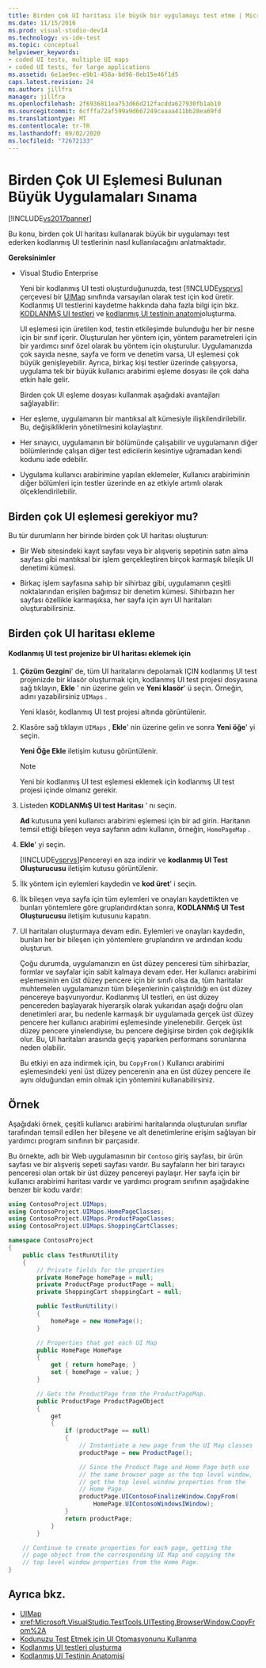 ```yaml
---
title: Birden çok UI haritası ile büyük bir uygulamayı test etme | Microsoft Docs
ms.date: 11/15/2016
ms.prod: visual-studio-dev14
ms.technology: vs-ide-test
ms.topic: conceptual
helpviewer_keywords:
- coded UI tests, multiple UI maps
- coded UI tests, for large applications
ms.assetid: 6e1ae9ec-e9b1-458a-bd96-0eb15e46f1d5
caps.latest.revision: 24
ms.author: jillfra
manager: jillfra
ms.openlocfilehash: 2f6936811ea753d66d212facdda627930fb1ab10
ms.sourcegitcommit: 6cfffa72af599a9d667249caaaa411bb28ea69fd
ms.translationtype: MT
ms.contentlocale: tr-TR
ms.lasthandoff: 09/02/2020
ms.locfileid: "72672133"
---
```

# <a name="testing-a-large-application-with-multiple-ui-maps"></a>Birden Çok UI Eşlemesi Bulunan Büyük Uygulamaları Sınama
[!INCLUDE[vs2017banner](../includes/vs2017banner.md)]

Bu konu, birden çok UI haritası kullanarak büyük bir uygulamayı test ederken kodlanmış UI testlerinin nasıl kullanılacağını anlatmaktadır.

 **Gereksinimler**

- Visual Studio Enterprise

  Yeni bir kodlanmış UI testi oluşturduğunuzda, test [!INCLUDE[vsprvs](../includes/vsprvs-md.md)] çerçevesi bir [UIMap](/previous-versions/dd580454(v=vs.140)) sınıfında varsayılan olarak test için kod üretir. Kodlanmış UI testlerini kaydetme hakkında daha fazla bilgi için bkz. [KODLANMıŞ UI testleri](../test/use-ui-automation-to-test-your-code.md#VerifyingCodeUsingCUITCreate) ve [kodlanmış UI testinin anatomi](../test/anatomy-of-a-coded-ui-test.md)oluşturma.

  UI eşlemesi için üretilen kod, testin etkileşimde bulunduğu her bir nesne için bir sınıf içerir. Oluşturulan her yöntem için, yöntem parametreleri için bir yardımcı sınıf özel olarak bu yöntem için oluşturulur. Uygulamanızda çok sayıda nesne, sayfa ve form ve denetim varsa, UI eşlemesi çok büyük genişleyebilir. Ayrıca, birkaç kişi testler üzerinde çalışıyorsa, uygulama tek bir büyük kullanıcı arabirimi eşleme dosyası ile çok daha etkin hale gelir.

  Birden çok UI eşleme dosyası kullanmak aşağıdaki avantajları sağlayabilir:

- Her eşleme, uygulamanın bir mantıksal alt kümesiyle ilişkilendirilebilir. Bu, değişikliklerin yönetilmesini kolaylaştırır.

- Her sınayıcı, uygulamanın bir bölümünde çalışabilir ve uygulamanın diğer bölümlerinde çalışan diğer test edicilerin kesintiye uğramadan kendi kodunu iade edebilir.

- Uygulama kullanıcı arabirimine yapılan eklemeler, Kullanıcı arabiriminin diğer bölümleri için testler üzerinde en az etkiyle artımlı olarak ölçeklendirilebilir.

## <a name="do-you-need-multiple-ui-maps"></a>Birden çok UI eşlemesi gerekiyor mu?
 Bu tür durumların her birinde birden çok UI haritası oluşturun:

- Bir Web sitesindeki kayıt sayfası veya bir alışveriş sepetinin satın alma sayfası gibi mantıksal bir işlem gerçekleştiren birçok karmaşık bileşik UI denetimi kümesi.

- Birkaç işlem sayfasına sahip bir sihirbaz gibi, uygulamanın çeşitli noktalarından erişilen bağımsız bir denetim kümesi. Sihirbazın her sayfası özellikle karmaşıksa, her sayfa için ayrı UI haritaları oluşturabilirsiniz.

## <a name="adding-multiple-ui-maps"></a>Birden çok UI haritası ekleme

#### <a name="to-add-a-ui-map-to-your-coded-ui-test-project"></a>Kodlanmış UI test projenize bir UI haritası eklemek için

1. **Çözüm Gezgini**' de, tüm UI haritalarını depolamak IÇIN kodlanmış UI test projenizde bir klasör oluşturmak için, kodlanmış UI test projesi dosyasına sağ tıklayın, **Ekle** ' nin üzerine gelin ve **Yeni klasör**' ü seçin. Örneğin, adını yazabilirsiniz `UIMaps` .

    Yeni klasör, kodlanmış UI test projesi altında görüntülenir.

2. Klasöre sağ tıklayın `UIMaps` , **Ekle**' nin üzerine gelin ve sonra **Yeni öğe**' yi seçin.

    **Yeni Öğe Ekle** iletişim kutusu görüntülenir.

   > [!NOTE]
   > Yeni bir kodlanmış UI test eşlemesi eklemek için kodlanmış UI test projesi içinde olmanız gerekir.

3. Listeden **KODLANMıŞ UI test Haritası** ' nı seçin.

    **Ad** kutusuna yeni kullanıcı arabirimi eşlemesi için bir ad girin. Haritanın temsil ettiği bileşen veya sayfanın adını kullanın, örneğin, `HomePageMap` .

4. **Ekle**' yi seçin.

    [!INCLUDE[vsprvs](../includes/vsprvs-md.md)]Pencereyi en aza indirir ve **kodlanmış UI Test Oluşturucusu** iletişim kutusu görüntülenir.

5. İlk yöntem için eylemleri kaydedin ve **kod üret**' i seçin.

6. İlk bileşen veya sayfa için tüm eylemleri ve onayları kaydettikten ve bunları yöntemlere göre gruplandırdıktan sonra, **KODLANMıŞ UI Test Oluşturucusu** iletişim kutusunu kapatın.

7. UI haritaları oluşturmaya devam edin. Eylemleri ve onayları kaydedin, bunları her bir bileşen için yöntemlere gruplandırın ve ardından kodu oluşturun.

   Çoğu durumda, uygulamanızın en üst düzey penceresi tüm sihirbazlar, formlar ve sayfalar için sabit kalmaya devam eder. Her kullanıcı arabirimi eşlemesinin en üst düzey pencere için bir sınıfı olsa da, tüm haritalar muhtemelen uygulamanızın tüm bileşenlerinin çalıştırıldığı en üst düzey pencereye başvurıyordur. Kodlanmış UI testleri, en üst düzey pencereden başlayarak hiyerarşik olarak yukarıdan aşağı doğru olan denetimleri arar, bu nedenle karmaşık bir uygulamada gerçek üst düzey pencere her kullanıcı arabirimi eşlemesinde yinelenebilir. Gerçek üst düzey pencere yinelendiyse, bu pencere değişirse birden çok değişiklik olur. Bu, UI haritaları arasında geçiş yaparken performans sorunlarına neden olabilir.

   Bu etkiyi en aza indirmek için, bu `CopyFrom()` Kullanıcı arabirimi eşlemesindeki yeni üst düzey pencerenin ana en üst düzey pencere ile aynı olduğundan emin olmak için yöntemini kullanabilirsiniz.

## <a name="example"></a>Örnek
 Aşağıdaki örnek, çeşitli kullanıcı arabirimi haritalarında oluşturulan sınıflar tarafından temsil edilen her bileşene ve alt denetimlerine erişim sağlayan bir yardımcı program sınıfının bir parçasıdır.

 Bu örnekte, adlı bir Web uygulamasının bir `Contoso` giriş sayfası, bir ürün sayfası ve bir alışveriş sepeti sayfası vardır. Bu sayfaların her biri tarayıcı penceresi olan ortak bir üst düzey pencereyi paylaşır. Her sayfa için bir kullanıcı arabirimi haritası vardır ve yardımcı program sınıfının aşağıdakine benzer bir kodu vardır:

```csharp
using ContosoProject.UIMaps;
using ContosoProject.UIMaps.HomePageClasses;
using ContosoProject.UIMaps.ProductPageClasses;
using ContosoProject.UIMaps.ShoppingCartClasses;

namespace ContosoProject
{
    public class TestRunUtility
    {
        // Private fields for the properties
        private HomePage homePage = null;
        private ProductPage productPage = null;
        private ShoppingCart shoppingCart = null;

        public TestRunUtility()
        {
            homePage = new HomePage();
        }

        // Properties that get each UI Map
        public HomePage HomePage
        {
            get { return homePage; }
            set { homePage = value; }
        }

        // Gets the ProductPage from the ProductPageMap.
        public ProductPage ProductPageObject
        {
            get
            {
                if (productPage == null)
                {
                    // Instantiate a new page from the UI Map classes
                    productPage = new ProductPage();

                    // Since the Product Page and Home Page both use
                    // the same browser page as the top level window,
                    // get the top level window properties from the
                    // Home Page.
                    productPage.UIContosoFinalizeWindow.CopyFrom(
                        HomePage.UIContosoWindowsIWindow);
                }
                return productPage;
            }
        }

    // Continue to create properties for each page, getting the
    // page object from the corresponding UI Map and copying the
    // top level window properties from the Home Page.
}
```

## <a name="see-also"></a>Ayrıca bkz.

- [UIMap](/previous-versions/dd580454(v=vs.140))
- <xref:Microsoft.VisualStudio.TestTools.UITesting.BrowserWindow.CopyFrom%2A>
- [Kodunuzu Test Etmek için UI Otomasyonunu Kullanma](../test/use-ui-automation-to-test-your-code.md)
- [Kodlanmış UI testleri oluşturma](../test/use-ui-automation-to-test-your-code.md#VerifyingCodeUsingCUITCreate)
- [Kodlanmış UI Testinin Anatomisi](../test/anatomy-of-a-coded-ui-test.md)
